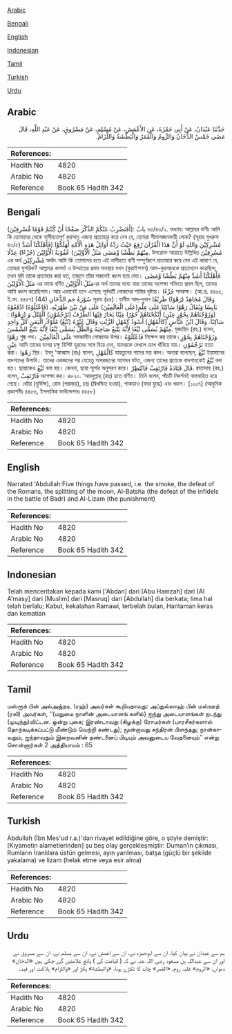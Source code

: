 [Arabic](#arabic)

[Bengali](#bengali)

[English](#english)

[Indonesian](#indonesian)

[Tamil](#tamil)

[Turkish](#turkish)

[Urdu](#urdu)

## Arabic


<div dir="rtl" lang="ar" style={{fontSize:'larger',backgroundColor:'#f8f9fa',padding:20}}>
حَدَّثَنَا عَبْدَانُ، عَنْ أَبِي حَمْزَةَ، عَنِ الأَعْمَشِ، عَنْ مُسْلِمٍ، عَنْ مَسْرُوقٍ، عَنْ عَبْدِ اللَّهِ، قَالَ مَضَى خَمْسٌ الدُّخَانُ وَالرُّومُ وَالْقَمَرُ وَالْبَطْشَةُ وَاللِّزَامُ‏.‏
</div>
<div style={{backgroundColor:'#f8f9fa',padding:20, marginBottom: 10}}><table> <thead> <tr> <th>References:</th> <th></th> </tr> </thead> <tbody><tr><td>Hadith No</td><td>4820</td></tr><tr><td>Arabic No</td><td>4820</td></tr><tr><td>Reference</td><td>Book 65 Hadith 342</td></tr></tbody></table></div>

## Bengali


<div dir="ltr" lang="bn" style={{fontSize:'larger',backgroundColor:'#f8f9fa',padding:20}}>
بابٌ :(أَفَنَضْرِبُ عَنْكُمْ الذِّكْرَ صَفْحًا أَنْ كُنْتُمْ قَوْمًا مُّسْرِفِيْنَ) ৬৫/৪৩/২. অধ্যায়: আল্লাহর বাণীঃ আমি কি তোমাদের থেকে নাসীহাতপূর্ণ কুরআন এজন্য প্রত্যাহার করে নেব যে, তোমরা সীমালঙ্ঘনকারী লোক? (সূরাহ যুখরুফ ৪৩/৫) مُشْرِكِيْنَ وَاللهِ لَوْ أَنَّ هَذَا الْقُرْآنَ رُفِعَ حَيْثُ رَدَّهُ أَوَائِلُ هَذِهِ الْأُمَّةِ لَهَلَكُوْا (فَأَهْلَكْنَآ أَشَدَّ مِنْهُمْ بَطْشًا وَّمَضَى مَثَلُ الْأَوَّلِيْنَ) عُقُوْبَةُ الْأَوَّلِيْنَ (جُزْءًا) عِدْلًا. উপরোক্ত আয়াতে উল্লিখিত مُسْرِفِيْنَ এর অর্থ مُشْرِكِيْنَ অর্থাৎ আমি কি তোমাদের হতে এই নাসীহাত বাণী সম্পূর্ণরূপে প্রত্যাহার করে নেব এই কারণে যে, তোমরা মুশরিক? আল্লাহর কসম! এ উম্মাতের প্রথম অবস্থায় যখন (কুরাইশগণ) আল-কুরআনকে প্রত্যাখ্যান করেছিল; তখন যদি তাকে প্রত্যাহার করা হত, তাহলে তাঁরা সকলেই ধ্বংস হয়ে যেত। فَأَهْلَكْنَآ أَشَدَّ مِنْهُمْ بَطْشًا وَّمَضٰى مَثَلُ الْأَوَّلِيْنَ এর মাঝে বর্ণিত مَثَلُ الْأَوَّلِيْنَএর অর্থ তাদের মধ্যে যারা তাদের অপেক্ষা শক্তিতে প্রবল ছিল, তাদের আমি ধ্বংস করেছিলাম। আর এভাবেই চলে এসেছে পূর্ববর্তী লোকদের শাস্তির দৃষ্টান্ত। جُزْءًا সমকক্ষ। (আ.প্র. ৪৪৫৫, ই.ফা. ৪৪৫৭) (44) سُوْرَةُ حم الدُّخَانِ সূরাহ (৪৪) : হামীম আদ্-দুখান وَقَالَ مُجَاهِدٌ (رَهْوًا) طَرِيْقًا يَابِسًا وَيُقَالُ رَهْوًا سَاكِنًا عَلَى عِلْمٍ(عَلَى الْعَالَمِيْنَ) عَلَى مَنْ بَيْنَ ظَهْرَيْهِ. (فَاعْتُلُوْهُ) ادْفَعُوْهُ (وَزَوَّجْنَاهُمْ بِحُوْرٍ عِيْنٍ) أَنْكَحْنَاهُمْ حُوْرًا عِيْنًا يَحَارُ فِيْهَا الطَّرْفُ (تَرْجُمُوْنِ) الْقَتْلُ وَ (رَهْوَا) : سَاكِنًا. وَقَالَ ابْنُ عَبَّاسٍ (كَالْمُهْلِ) أَسْوَدُ كَمُهْلِ الزَّيْتِ وَقَالَ غَيْرُهُ (تُبَّعُ) مُلُوْكُ الْيَمَنِ كُلُّ وَاحِدٍ مِنْهُمْ يُسَمَّى تُبَّعًا لِأَنَّهُ يَتْبَعُ صَاحِبَهُ وَالظِّلُّ يُسَمَّى تُبَّعًا لِأَنَّهُ يَتْبَعُ الشَّمْسَ. মুজাহিদ (রহ.) বলেন, رَهْوًا শুষ্ক পথ। عَلَى الْعَالَمِيْنَ সমকালীন লোকদের উপর। فَاعْتُلُوْهُ নিক্ষেপ কর তাকে।وَزَوَّجْنَاهُمْ بِحُوْرٍ عِيْنٍ আমি তাদের ডাগর চক্ষু বিশিষ্ট হুরদের সঙ্গে বিয়ে দেব, যাদেরকে দেখলে চোখ ধাঁধিয়ে যায়। تَرْجُمُوْنِ হত্যা করা। رَهْوَا স্থির। ইবনু ‘আব্বাস (রাঃ) বলেন, كَالْمُهْلِ যায়তুনের গাদের মত কাল। অন্যরা বলেছেন, تُبَّعُ ইয়ামানের বাদশাদের উপাধি। তাদের একজনের পর যেহেতু অপরজনের আগমন ঘটত, এজন্য তাদের প্রত্যেক বাদশাহকেই تُبَّعُ বলা হত। ছায়াকেও تُبَّعُ বলা হয়। কেননা, ছায়া সূর্যের অনুসরণ করে। قَالَ قَتَادَةُ فَارْتَقِبْ فَانْتَظِرْ. ক্বাতাদাহ (রহ.) বলেন, فَارْتَقِبْ অপেক্ষা কর। ৪৮২০. ‘আবদুল্লাহ্ (রাঃ) হতে বর্ণিত। তিনি বলেন, পাঁচটি নিদর্শনই বাস্তবায়িত হয়ে গেছে। ধোঁয়া (দুর্ভিক্ষ), রোম (পরাজয়), চন্দ্র (দ্বিখন্ডিত হওয়া), পাকড়াও (বদর যুদ্ধে) এবং ধ্বংস। [১০০৭] (আধুনিক প্রকাশনীঃ ৪৪৫৬, ইসলামিক ফাউন্ডেশনঃ ৪৪৫৮)
</div>
<div style={{backgroundColor:'#f8f9fa',padding:20, marginBottom: 10}}><table> <thead> <tr> <th>References:</th> <th></th> </tr> </thead> <tbody><tr><td>Hadith No</td><td>4820</td></tr><tr><td>Arabic No</td><td>4820</td></tr><tr><td>Reference</td><td>Book 65 Hadith 342</td></tr></tbody></table></div>

## English


<div dir="ltr" lang="en" style={{fontSize:'larger',backgroundColor:'#f8f9fa',padding:20}}>
Narrated 'Abdullah:Five things have passed, i.e. the smoke, the defeat of the Romans, the splitting of the moon, Al-Batsha (the defeat of the infidels in the battle of Badr) and Al-Lizam (the punishment)
</div>
<div style={{backgroundColor:'#f8f9fa',padding:20, marginBottom: 10}}><table> <thead> <tr> <th>References:</th> <th></th> </tr> </thead> <tbody><tr><td>Hadith No</td><td>4820</td></tr><tr><td>Arabic No</td><td>4820</td></tr><tr><td>Reference</td><td>Book 65 Hadith 342</td></tr></tbody></table></div>

## Indonesian


<div dir="ltr" lang="id" style={{fontSize:'larger',backgroundColor:'#f8f9fa',padding:20}}>
Telah menceritakan kepada kami ['Abdan] dari [Abu Hamzah] dari [Al A'masy] dari [Muslim] dari [Masruq] dari [Abdullah] dia berkata; lima hal telah berlalu; Kabut, kekalahan Ramawi, terbelah bulan, Hantaman keras dan kematian
</div>
<div style={{backgroundColor:'#f8f9fa',padding:20, marginBottom: 10}}><table> <thead> <tr> <th>References:</th> <th></th> </tr> </thead> <tbody><tr><td>Hadith No</td><td>4820</td></tr><tr><td>Arabic No</td><td>4820</td></tr><tr><td>Reference</td><td>Book 65 Hadith 342</td></tr></tbody></table></div>

## Tamil


<div dir="ltr" lang="ta" style={{fontSize:'larger',backgroundColor:'#f8f9fa',padding:20}}>
மஸ்ரூக் பின் அல்அஜ்தஉ (ரஹ்) அவர்கள் கூறியதாவது: அப்துல்லாஹ் பின் மஸ்ஊத் (ரலி) அவர்கள், ‘‘(மறுமை நாளின் அடையாளங் களில்) ஐந்து அடையாளங்கள் நடந்து (முடிந்து)விட்டன. ஒன்று புகை; இரண்டாவது (கிழக்கு) ரோமர்கள் (பாரசீகர்களால் தோற்கடிக்கப்பட்டு மீண்டும் வெற்றி கண்டது); மூன்றாவது சந்திரன் பிளந்தது; நான்காவதும், ஐந்தாவதும் இறைவனின் தண்டனைப் பிடியும் அவனுடைய வேதனையும்” என்று சொன்னார்கள்.2 அத்தியாயம் : 65
</div>
<div style={{backgroundColor:'#f8f9fa',padding:20, marginBottom: 10}}><table> <thead> <tr> <th>References:</th> <th></th> </tr> </thead> <tbody><tr><td>Hadith No</td><td>4820</td></tr><tr><td>Arabic No</td><td>4820</td></tr><tr><td>Reference</td><td>Book 65 Hadith 342</td></tr></tbody></table></div>

## Turkish


<div dir="ltr" lang="tr" style={{fontSize:'larger',backgroundColor:'#f8f9fa',padding:20}}>
Abdullah (İbn Mes'ud r.a.)'dan rivayet edildiğine göre, o şöyle demiştir: [Kıyametin alametlerinden] şu beş olay gerçekleşmiştir: Duman’ın çıkması, Rumların İranlılara üstün gelmesi, ayın yarılması, batşa (güçlü bir şekilde yakalama) ve lizam (helak etme veya esir alma)
</div>
<div style={{backgroundColor:'#f8f9fa',padding:20, marginBottom: 10}}><table> <thead> <tr> <th>References:</th> <th></th> </tr> </thead> <tbody><tr><td>Hadith No</td><td>4820</td></tr><tr><td>Arabic No</td><td>4820</td></tr><tr><td>Reference</td><td>Book 65 Hadith 342</td></tr></tbody></table></div>

## Urdu


<div dir="rtl" lang="ur" style={{fontSize:'larger',backgroundColor:'#f8f9fa',padding:20}}>
ہم سے عبدان نے بیان کیا، ان سے ابوحمزہ نے، ان سے اعمش نے، ان سے مسلم نے، ان سے مسروق نے اور ان سے عبداللہ بن مسعود رضی اللہ عنہ نے کہ ( قیامت کی ) پانچ علامتیں گزر چکی ہیں «الدخان» دھواں، «الروم» غلبہ روم، «القمر» چاند کا ٹکڑے ہونا، «والبطشة» پکڑ اور «واللزام‏» ہلاکت اور قید۔
</div>
<div style={{backgroundColor:'#f8f9fa',padding:20, marginBottom: 10}}><table> <thead> <tr> <th>References:</th> <th></th> </tr> </thead> <tbody><tr><td>Hadith No</td><td>4820</td></tr><tr><td>Arabic No</td><td>4820</td></tr><tr><td>Reference</td><td>Book 65 Hadith 342</td></tr></tbody></table></div>